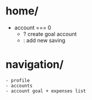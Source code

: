 # home/
- account === 0
    - ? create goal account
    - : add new saving


# navigation/
    - profile
    - accounts
    - account goal + expenses list
